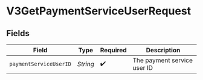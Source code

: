 # V3GetPaymentServiceUserRequest


## Fields

| Field                       | Type                        | Required                    | Description                 |
| --------------------------- | --------------------------- | --------------------------- | --------------------------- |
| `paymentServiceUserID`      | *String*                    | :heavy_check_mark:          | The payment service user ID |
